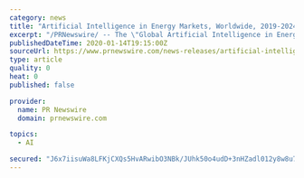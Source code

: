 ```yaml
---
category: news
title: "Artificial Intelligence in Energy Markets, Worldwide, 2019-2024 - Rising Deployment of Smart Grids, Growth of Establishment of Smart Buildings"
excerpt: "/PRNewswire/ -- The \"Global Artificial Intelligence in Energy Market: Focus on Product Type, Industry, Applications, Funding - Analysis and"
publishedDateTime: 2020-01-14T19:15:00Z
sourceUrl: https://www.prnewswire.com/news-releases/artificial-intelligence-in-energy-markets-worldwide-2019-2024---rising-deployment-of-smart-grids-growth-of-establishment-of-smart-buildings-300986748.html
type: article
quality: 0
heat: 0
published: false

provider:
  name: PR Newswire
  domain: prnewswire.com

topics:
  - AI

secured: "J6x7iisuWa8LFKjCXQs5HvARwibO3NBk/JUhk50o4udD+3nHZadl012y8w8u7v5g29XF8nETsbd5+myq3Q/G42UdRQp58BRUkFdMlmgoYxAoNHz2WLpXBFWi+gDFS/rIfFDWmukCfy6r5jfC3TNdfc+c5kqYc7XjveYb1bps0UC74DR87Vr7U79DJkxtCwVWxwztMsvj5qlDsB6XfgNRnzycWe/z2vMD4ihXs0fp9ULwJVYfG7L43fPd1PoTJAaUSQdmpvyF9BOwBSB3KYMKhbm77yCsvI5UaTFk9DDeJEU=;e900ETIzNyK4lfht0tchvw=="
---
```


